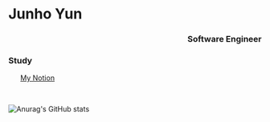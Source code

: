 <!--
**VolkaDemetrie/VolkaDemetrie** is a ✨ _special_ ✨ repository because its `README.md` (this file) appears on your GitHub profile.

Here are some ideas to get you started:

- 🔭 I’m currently working on ...
- 🌱 I’m currently learning ...
- 👯 I’m looking to collaborate on ...
- 🤔 I’m looking for help with ...
- 💬 Ask me about ...
- 📫 How to reach me: ...
- 😄 Pronouns: ...
- ⚡ Fun fact: ...
-->

<H1>Junho Yun</H1>
<H3 style="text-align:right">Software Engineer</H3>

<!-- <H3>Portfolio</H3> --> 
<H3>Study</H3>
<ul>
  <a href="https://volkademetrie.notion.site/Junho-Yun-5c4355d294744614b04c01a5b935a7a6?pvs=4">My Notion</a>
</ul>
<br/>


<!--<H3>
  Mainly used
</H3>
<H4>Language</H4>
<ul>
  <li>Java</li>
</ul>
<H4>Server</H4>
<ul>
  <li>Nginx</li>
  <li>Tomcat</li>
</ul>
<H4>Framework</H4>
<ul>
  <li>Spring</li>
  <li>Spring boot</li>
</ul>
<H3>
  Sub
</H3>
<H4>Language</H4>
<ul>
  <li>Python</li>
</ul>-->

![Anurag's GitHub stats](https://github-readme-stats.vercel.app/api?username=VolkaDemetrie&theme=merko&show_icons=true)
